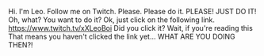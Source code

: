 Hi.
I'm Leo.
Follow me on Twitch.
Please.
Please do it.
PLEASE!
JUST DO IT!
Oh, what?
You want to do it?
Ok, just click on the following link.
https://www.twitch.tv/xXLeoBoi
Did you click it?
Wait, if you're reading this That means you haven't clicked the link yet...
WHAT ARE YOU DOING THEN?!

